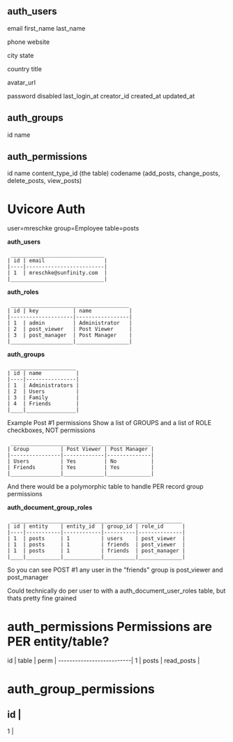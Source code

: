 auth_users
----------
email
first_name
last_name

phone
website

city
state

country
title


avatar_url


password
disabled
last_login_at
creator_id
created_at
updated_at



auth_groups
-----------
id
name


auth_permissions
----------------
id
name
content_type_id (the table)
codename (add_posts, change_posts, delete_posts, view_posts)

# Uvicore Auth


user=mreschke
group=Employee
table=posts

**auth_users**
```
 ______________________________
| id | email                   |
|----|-------------------------|
| 1  | mreschke@sunfinity.com  |
|______________________________|
```



**auth_roles**
```
 ______________________________________
| id | key           | name            |
|--------------------|-----------------|
| 1  | admin         | Administrator   |
| 2  | post_viewer   | Post Viewer     |
| 3  | post_manager  | Post Manager    |
|____________________|_________________|
```


**auth_groups**
```
 _____________________
| id | name           |
|----|----------------|
| 1  | Administrators |
| 2  | Users          |
| 3  | Family         |
| 4  | Friends        |
|____|________________|
```


Example Post #1 permissions
Show a list of GROUPS and a list of ROLE checkboxes, NOT permissions
```
 _____________________________________________
| Group          | Post Viewer | Post Manager |
|----------------|-------------|--------------|
| Users          | Yes         | No           |
| Friends        | Yes         | Yes          |
|________________|_____________|______________|
```

And there would be a polymorphic table to handle PER record group permissions

**auth_document_group_roles**
```
 _______________________________________________________
| id | entity    | entity_id  | group_id | role_id      |
|----|-----------|------------|----------|--------------|
| 1  | posts     | 1          | users    | post_viewer  |
| 1  | posts     | 1          | friends  | post_viewer  |
| 1  | posts     | 1          | friends  | post_manager |
|____|___________|____________|__________|______________|
```

So you can see POST #1 any user in the "friends" group is post_viewer and post_manager

Could technically do per user to with a auth_document_user_roles table, but thats pretty fine grained











auth_permissions
Permissions are PER entity/table?
=================================
id | table   | perm       |
--------------------------|
1  | posts   | read_posts |



auth_group_permissions
======================
id |
---------------------------
1  |









